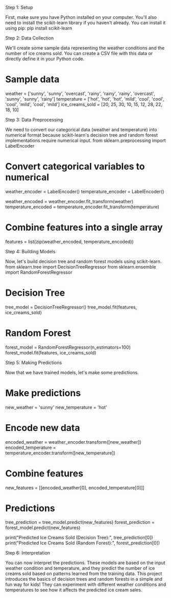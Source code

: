 Step 1: Setup

First, make sure you have Python installed on your computer. You'll also need to install the scikit-learn library if you haven't already. You can install it using pip:
pip install scikit-learn

Step 2: Data Collection

We'll create some sample data representing the weather conditions and the number of ice creams sold. You can create a CSV file with this data or directly define it in your Python code.

# Sample data
weather = ['sunny', 'sunny', 'overcast', 'rainy', 'rainy', 'rainy', 'overcast', 'sunny', 'sunny', 'rainy']
temperature = ['hot', 'hot', 'hot', 'mild', 'cool', 'cool', 'cool', 'mild', 'cool', 'mild']
ice_creams_sold = [20, 25, 30, 10, 15, 12, 28, 22, 18, 10]

Step 3: Data Preprocessing

We need to convert our categorical data (weather and temperature) into numerical format because scikit-learn's decision tree and random forest implementations require numerical input.
from sklearn.preprocessing import LabelEncoder

# Convert categorical variables to numerical
weather_encoder = LabelEncoder()
temperature_encoder = LabelEncoder()

weather_encoded = weather_encoder.fit_transform(weather)
temperature_encoded = temperature_encoder.fit_transform(temperature)

# Combine features into a single array
features = list(zip(weather_encoded, temperature_encoded))

Step 4: Building Models

Now, let's build decision tree and random forest models using scikit-learn.
from sklearn.tree import DecisionTreeRegressor
from sklearn.ensemble import RandomForestRegressor

# Decision Tree
tree_model = DecisionTreeRegressor()
tree_model.fit(features, ice_creams_sold)

# Random Forest
forest_model = RandomForestRegressor(n_estimators=100)
forest_model.fit(features, ice_creams_sold)

Step 5: Making Predictions

Now that we have trained models, let's make some predictions.

# Make predictions
new_weather = 'sunny'
new_temperature = 'hot'

# Encode new data
encoded_weather = weather_encoder.transform([new_weather])
encoded_temperature = temperature_encoder.transform([new_temperature])

# Combine features
new_features = [[encoded_weather[0], encoded_temperature[0]]]

# Predictions
tree_prediction = tree_model.predict(new_features)
forest_prediction = forest_model.predict(new_features)

print("Predicted Ice Creams Sold (Decision Tree):", tree_prediction[0])
print("Predicted Ice Creams Sold (Random Forest):", forest_prediction[0])

Step 6: Interpretation

You can now interpret the predictions. These models are based on the input weather condition and temperature, and they predict the number of ice creams sold based on patterns learned from the training data.
This project introduces the basics of decision trees and random forests in a simple and fun way for kids! They can experiment with different weather conditions and temperatures to see how it affects the predicted ice cream sales.
